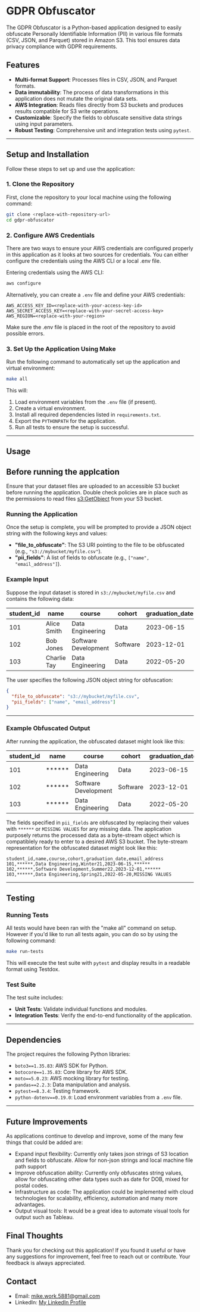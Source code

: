 
# GDPR Obfuscator

The GDPR Obfuscator is a Python-based application designed to easily obfuscate Personally Identifiable Information (PII) in various file formats (CSV, JSON, and Parquet) stored in Amazon S3. This tool ensures data privacy compliance with GDPR requirements.

## Features
- **Multi-format Support**: Processes files in CSV, JSON, and Parquet formats.
- **Data immutability**: The process of data transformations in this application does not mutate the original data sets.
- **AWS Integration**: Reads files directly from S3 buckets and produces results compatible for S3 write operations.
- **Customizable**: Specify the fields to obfuscate sensitive data strings using input parameters.
- **Robust Testing**: Comprehensive unit and integration tests using `pytest`.

---

## Setup and Installation

Follow these steps to set up and use the application:

### 1. Clone the Repository
First, clone the repository to your local machine using the following command:

```bash
git clone <replace-with-repository-url>
cd gdpr-obfuscator
```

### 2. Configure AWS Credentials
There are two ways to ensure your AWS credentials are configured properly in this application as it looks at two sources for credentials.
You can either configure the credentials using the AWS CLI or a local .env file. 

Entering credentials using the AWS CLI:

```bash
aws configure
```

Alternatively, you can create a `.env` file and define your AWS credentials:

```
AWS_ACCESS_KEY_ID=<replace-with-your-access-key-id>
AWS_SECRET_ACCESS_KEY=<replace-with-your-secret-access-key>
AWS_REGION=<replace-with-your-region>
```
Make sure the .env file is placed in the root of the repository to avoid possible errors.

### 3. Set Up the Application Using Make
Run the following command to automatically set up the application and virtual environment:

```bash
make all
```

This will:
1. Load environment variables from the `.env` file (if present).
2. Create a virtual environment.
3. Install all required dependencies listed in `requirements.txt`.
4. Export the `PYTHONPATH` for the application.
5. Run all tests to ensure the setup is successful.

---

## Usage

## Before running the applcation
Ensure that your dataset files are uploaded to an accessible S3 bucket before running the application. Double check policies are in place
such as the permissions to read files [s3:GetObject](https://docs.aws.amazon.com/AmazonS3/latest/API/API_GetObject.html) from your S3 bucket.

### Running the Application
Once the setup is complete, you will be prompted to provide a JSON object string with the following keys and values:

- **"file_to_obfuscate"**: The S3 URI pointing to the file to be obfuscated (e.g., `"s3://mybucket/myfile.csv"`).
- **"pii_fields"**: A list of fields to obfuscate (e.g., `["name", "email_address"]`).

### Example Input

Suppose the input dataset is stored in `s3://mybucket/myfile.csv` and contains the following data:

| student_id | name        | course                | cohort   | graduation_date | email_address       |
|------------|-------------|-----------------------|----------|-----------------|---------------------|
| 101        | Alice Smith | Data Engineering      | Data     | 2023-06-15      | alice@example.com   |
| 102        | Bob Jones   | Software Development  | Software | 2023-12-01      | bob@example.com     |
| 103        | Charlie Tay | Data Engineering      | Data     | 2022-05-20      |                     |

The user specifies the following JSON object string for obfuscation:

```json
{
  "file_to_obfuscate": "s3://mybucket/myfile.csv",
  "pii_fields": ["name", "email_address"]
}
```

---

### Example Obfuscated Output

After running the application, the obfuscated dataset might look like this:

| student_id | name       | course                | cohort   | graduation_date | email_address       |
|------------|------------|-----------------------|----------|-----------------|---------------------|
| 101        | ******     | Data Engineering      | Data     | 2023-06-15      | ******              |
| 102        | ******     | Software Development  | Software | 2023-12-01      | ******              |
| 103        | ******     | Data Engineering      | Data     | 2022-05-20      | MISSING VALUES      |

The fields specified in `pii_fields` are obfuscated by replacing their values with `******` or `MISSING VALUES` for any missing data. The application purposely returns the processed data as a byte-stream object which is compatiblely ready to enter to a desired AWS S3 bucket. The byte-stream representation for the obfuscated dataset might look like this:

```plaintext
student_id,name,course,cohort,graduation_date,email_address
101,******,Data Engineering,Winter21,2023-06-15,******
102,******,Software Development,Summer22,2023-12-01,******
103,******,Data Engineering,Spring21,2022-05-20,MISSING VALUES
```

---


## Testing

### Running Tests
All tests would have been ran with the "make all" command on setup. However if you'd like to run all tests again, you can do so by using the following command:

```bash
make run-tests
```

This will execute the test suite with `pytest` and display results in a readable format using Testdox.

### Test Suite
The test suite includes:
- **Unit Tests**: Validate individual functions and modules.
- **Integration Tests**: Verify the end-to-end functionality of the application.

---

## Dependencies
The project requires the following Python libraries:
- `boto3==1.35.83`: AWS SDK for Python.
- `botocore==1.35.83`: Core library for AWS SDK.
- `moto==5.0.23`: AWS mocking library for testing.
- `pandas==2.2.3`: Data manipulation and analysis.
- `pytest==8.3.4`: Testing framework.
- `python-dotenv==0.19.0`: Load environment variables from a `.env` file.

---

## Future Improvements
As applications continue to develop and improve, some of the many few things that could be added are:
- Expand input flexibility: Currently only takes json strings of S3 location and fields to obfuscate. Allow for non-json strings and local machine file path support
- Improve obfuscation ability: Currently only obfuscates string values, allow for obfuscating other data types such as date for DOB, mixed for postal codes.
- Infrastructure as code: The application could be implemented with cloud technologies for scalability, efficiency, automation and many more advantages.
- Output visual tools: It would be a great idea to automate visual tools for output such as Tableau.

## Final Thoughts

Thank you for checking out this application! If you found it useful or have any suggestions for improvement, feel free to reach out or contribute. Your feedback is always appreciated.

## Contact

- Email: mike.work.5881@gmail.com
- LinkedIn: [My LinkedIn Profile](https://www.linkedin.com/in/michael-lee-5358849a/)